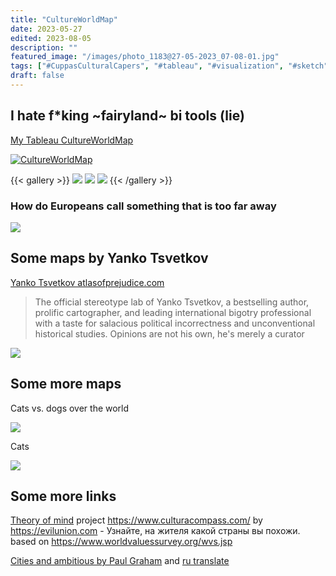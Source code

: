 ```yaml
---
title: "CultureWorldMap"
date: 2023-05-27
edited: 2023-08-05
description: ""
featured_image: "/images/photo_1183@27-05-2023_07-08-01.jpg"
tags: ["#CuppasCulturalCapers", "#tableau", "#visualization", "#sketch", "#sheets", "#comics", "#random_EU"]
draft: false
---
```


## I hate f*king ~fairyland~ bi tools (lie)
[My Tableau CultureWorldMap](https://public.tableau.com/views/CultureWorldMap/Dashboard1)

<div class='tableauPlaceholder' id='viz1687323272643' style='position: relative'><noscript><a href='#'><img alt='CultureWorldMap ' src='https:&#47;&#47;public.tableau.com&#47;static&#47;images&#47;Cu&#47;CultureWorldMap&#47;Dashboard1&#47;1_rss.png' style='border: none' /></a></noscript><object class='tableauViz'  style='display:none;'><param name='host_url' value='https%3A%2F%2Fpublic.tableau.com%2F' /> <param name='embed_code_version' value='3' /> <param name='site_root' value='' /><param name='name' value='CultureWorldMap&#47;Dashboard1' /><param name='tabs' value='no' /><param name='toolbar' value='yes' /><param name='static_image' value='https:&#47;&#47;public.tableau.com&#47;static&#47;images&#47;Cu&#47;CultureWorldMap&#47;Dashboard1&#47;1.png' /> <param name='animate_transition' value='yes' /><param name='display_static_image' value='yes' /><param name='display_spinner' value='yes' /><param name='display_overlay' value='yes' /><param name='display_count' value='yes' /><param name='language' value='en-US' /></object></div>                <script type='text/javascript'>                    var divElement = document.getElementById('viz1687323272643');                    var vizElement = divElement.getElementsByTagName('object')[0];                    if ( divElement.offsetWidth > 800 ) { vizElement.style.width='100%';vizElement.style.height='827px';} else if ( divElement.offsetWidth > 500 ) { vizElement.style.width='1000px';vizElement.style.height='827px';} else { vizElement.style.width='100%';vizElement.style.height='727px';}                     var scriptElement = document.createElement('script');                    scriptElement.src = 'https://public.tableau.com/javascripts/api/viz_v1.js';                    vizElement.parentNode.insertBefore(scriptElement, vizElement);                </script>

{{< gallery >}}
<img src="/images/photo_1183@27-05-2023_07-08-01.jpg" class="grid-w100 md:grid-w33 xl:grid-w25" />
<img src="/images/photo_1184@27-05-2023_07-08-01.jpg" class="grid-w100 md:grid-w33 xl:grid-w25" />
<img src="/images/photo_1185@27-05-2023_07-08-01.jpg" class="grid-w100 md:grid-w33 xl:grid-w25" />
{{< /gallery >}}


### How do Europeans call something that is too far away

![](/images/47f0b5eb-0107-465e-a7a4-44dd579424b3.jpeg)

## Some maps by Yanko Tsvetkov

[Yanko Tsvetkov atlasofprejudice.com](https://atlasofprejudice.com/)
> The official stereotype lab of Yanko Tsvetkov, a bestselling author, prolific cartographer, and leading international bigotry professional with a taste for salacious political incorrectness and unconventional historical studies. Opinions are not his own, he's merely a curator

![](/images/1_1VlEIWhT_tG4mYYiuqjYmQ.jpg)

## Some more maps

Cats vs. dogs over the world

![](/images/photo_1189@08-06-2023_03-12-46.jpg)

Cats 

![](/images/photo_1103@17-04-2023_01-44-50.jpg)

## Some more links

[Theory of mind](https://en.wikipedia.org/wiki/Theory_of_mind) project https://www.culturacompass.com/ by https://evilunion.com - Узнайте, на жителя какой страны вы похожи. based on https://www.worldvaluessurvey.org/wvs.jsp 

[Cities and ambitious by Paul Graham](http://www.paulgraham.com/cities.html) and [ru translate](https://ideanomics.ru/articles/923)